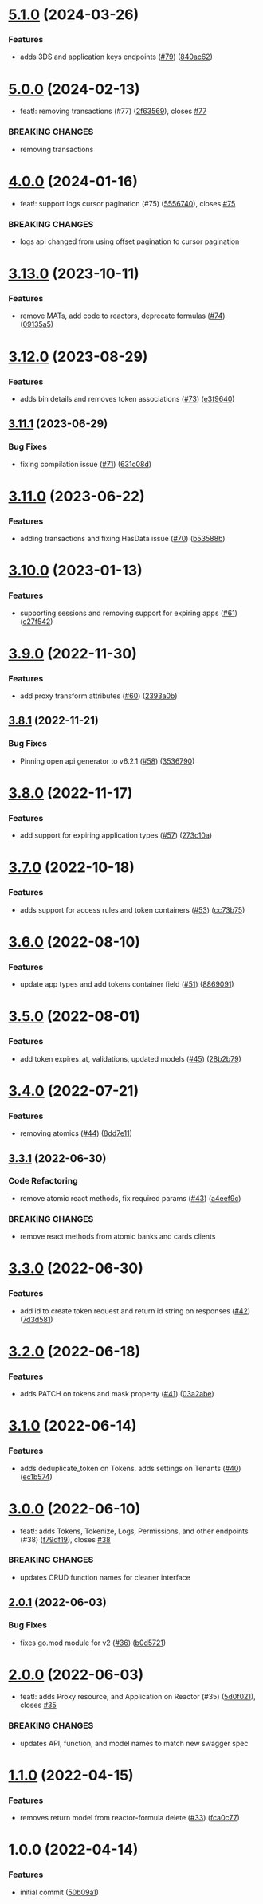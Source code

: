 # [5.1.0](https://github.com/Basis-Theory/basistheory-go/compare/v5.0.0...v5.1.0) (2024-03-26)


### Features

* adds 3DS and application keys endpoints ([#79](https://github.com/Basis-Theory/basistheory-go/issues/79)) ([840ac62](https://github.com/Basis-Theory/basistheory-go/commit/840ac62eaab71f2cffaf4237427f451220227328))

# [5.0.0](https://github.com/Basis-Theory/basistheory-go/compare/v4.0.0...v5.0.0) (2024-02-13)


* feat!: removing transactions (#77) ([2f63569](https://github.com/Basis-Theory/basistheory-go/commit/2f63569198cac93ed014d535b27e9e2f26e0311a)), closes [#77](https://github.com/Basis-Theory/basistheory-go/issues/77)


### BREAKING CHANGES

* removing transactions

# [4.0.0](https://github.com/Basis-Theory/basistheory-go/compare/v3.13.0...v4.0.0) (2024-01-16)


* feat!: support logs cursor pagination (#75) ([5556740](https://github.com/Basis-Theory/basistheory-go/commit/5556740caad3474acdd755e652d67dbe819628b5)), closes [#75](https://github.com/Basis-Theory/basistheory-go/issues/75)


### BREAKING CHANGES

* logs api changed from using offset pagination to cursor pagination

# [3.13.0](https://github.com/Basis-Theory/basistheory-go/compare/v3.12.0...v3.13.0) (2023-10-11)


### Features

* remove MATs, add code to reactors, deprecate formulas ([#74](https://github.com/Basis-Theory/basistheory-go/issues/74)) ([09135a5](https://github.com/Basis-Theory/basistheory-go/commit/09135a59db6a77f6f3f405a63b34c4ba2b2b09ff))

# [3.12.0](https://github.com/Basis-Theory/basistheory-go/compare/v3.11.1...v3.12.0) (2023-08-29)


### Features

* adds bin details and removes token associations ([#73](https://github.com/Basis-Theory/basistheory-go/issues/73)) ([e3f9640](https://github.com/Basis-Theory/basistheory-go/commit/e3f96409d3840e6cbc678d474f8cc0e6968924db))

## [3.11.1](https://github.com/Basis-Theory/basistheory-go/compare/v3.11.0...v3.11.1) (2023-06-29)


### Bug Fixes

* fixing compilation issue ([#71](https://github.com/Basis-Theory/basistheory-go/issues/71)) ([631c08d](https://github.com/Basis-Theory/basistheory-go/commit/631c08d0a7c15fb32d8d5283929ccb191c2f7e92))

# [3.11.0](https://github.com/Basis-Theory/basistheory-go/compare/v3.10.0...v3.11.0) (2023-06-22)


### Features

* adding transactions and fixing HasData issue ([#70](https://github.com/Basis-Theory/basistheory-go/issues/70)) ([b53588b](https://github.com/Basis-Theory/basistheory-go/commit/b53588bbdfa0ffa632503f756a8c0a260b3494e6))

# [3.10.0](https://github.com/Basis-Theory/basistheory-go/compare/v3.9.0...v3.10.0) (2023-01-13)


### Features

* supporting sessions and removing support for expiring apps ([#61](https://github.com/Basis-Theory/basistheory-go/issues/61)) ([c27f542](https://github.com/Basis-Theory/basistheory-go/commit/c27f54235192ad2a4b6fe29508e3ff389cdc4056))

# [3.9.0](https://github.com/Basis-Theory/basistheory-go/compare/v3.8.1...v3.9.0) (2022-11-30)


### Features

* add proxy transform attributes ([#60](https://github.com/Basis-Theory/basistheory-go/issues/60)) ([2393a0b](https://github.com/Basis-Theory/basistheory-go/commit/2393a0bac8430afd500a7ab04e917a5f68031f00))

## [3.8.1](https://github.com/Basis-Theory/basistheory-go/compare/v3.8.0...v3.8.1) (2022-11-21)


### Bug Fixes

* Pinning open api generator to v6.2.1 ([#58](https://github.com/Basis-Theory/basistheory-go/issues/58)) ([3536790](https://github.com/Basis-Theory/basistheory-go/commit/35367908a177c4d5008343a94f612c9ccf8819ec))

# [3.8.0](https://github.com/Basis-Theory/basistheory-go/compare/v3.7.0...v3.8.0) (2022-11-17)


### Features

* add support for expiring application types ([#57](https://github.com/Basis-Theory/basistheory-go/issues/57)) ([273c10a](https://github.com/Basis-Theory/basistheory-go/commit/273c10a1e048bb5ad7b2417668a6dca7903bcc7a))

# [3.7.0](https://github.com/Basis-Theory/basistheory-go/compare/v3.6.0...v3.7.0) (2022-10-18)


### Features

* adds support for access rules and token containers ([#53](https://github.com/Basis-Theory/basistheory-go/issues/53)) ([cc73b75](https://github.com/Basis-Theory/basistheory-go/commit/cc73b7507a91cf56bafd650d48737dffde4f2134))

# [3.6.0](https://github.com/Basis-Theory/basistheory-go/compare/v3.5.0...v3.6.0) (2022-08-10)


### Features

* update app types and add tokens container field ([#51](https://github.com/Basis-Theory/basistheory-go/issues/51)) ([8869091](https://github.com/Basis-Theory/basistheory-go/commit/8869091236381d7b8905d482ee726ef04755a607))

# [3.5.0](https://github.com/Basis-Theory/basistheory-go/compare/v3.4.0...v3.5.0) (2022-08-01)


### Features

* add token expires_at, validations, updated models  ([#45](https://github.com/Basis-Theory/basistheory-go/issues/45)) ([28b2b79](https://github.com/Basis-Theory/basistheory-go/commit/28b2b79a5a1774c500619409630fe8a7f11c78d8))

# [3.4.0](https://github.com/Basis-Theory/basistheory-go/compare/v3.3.1...v3.4.0) (2022-07-21)


### Features

* removing atomics ([#44](https://github.com/Basis-Theory/basistheory-go/issues/44)) ([8dd7e11](https://github.com/Basis-Theory/basistheory-go/commit/8dd7e11bc64c2e84f1f1f0ca8362fc64515798eb))

## [3.3.1](https://github.com/Basis-Theory/basistheory-go/compare/v3.3.0...v3.3.1) (2022-06-30)


### Code Refactoring

* remove atomic react methods, fix required params ([#43](https://github.com/Basis-Theory/basistheory-go/issues/43)) ([a4eef9c](https://github.com/Basis-Theory/basistheory-go/commit/a4eef9c95cd11862b333f4d277a635f73367d0e5))


### BREAKING CHANGES

* remove react methods from atomic banks and cards clients

# [3.3.0](https://github.com/Basis-Theory/basistheory-go/compare/v3.2.0...v3.3.0) (2022-06-30)


### Features

* add id to create token request and return id string on responses ([#42](https://github.com/Basis-Theory/basistheory-go/issues/42)) ([7d3d581](https://github.com/Basis-Theory/basistheory-go/commit/7d3d5818f7043b3dd5928d0a28cb515e51a2efcc))

# [3.2.0](https://github.com/Basis-Theory/basistheory-go/compare/v3.1.0...v3.2.0) (2022-06-18)


### Features

* adds PATCH on tokens and mask property ([#41](https://github.com/Basis-Theory/basistheory-go/issues/41)) ([03a2abe](https://github.com/Basis-Theory/basistheory-go/commit/03a2abea80f76a037d867f346daf076a12e162e8))

# [3.1.0](https://github.com/Basis-Theory/basistheory-go/compare/v3.0.0...v3.1.0) (2022-06-14)


### Features

* adds deduplicate_token on Tokens. adds settings on Tenants ([#40](https://github.com/Basis-Theory/basistheory-go/issues/40)) ([ec1b574](https://github.com/Basis-Theory/basistheory-go/commit/ec1b574b146bcaf331d97e0c6329b7b04d9179c6))

# [3.0.0](https://github.com/Basis-Theory/basistheory-go/compare/v2.0.1...v3.0.0) (2022-06-10)


* feat!: adds Tokens, Tokenize, Logs, Permissions, and other endpoints (#38) ([f79df19](https://github.com/Basis-Theory/basistheory-go/commit/f79df19fc0b68f8c3d574dae356c7e3835b55383)), closes [#38](https://github.com/Basis-Theory/basistheory-go/issues/38)


### BREAKING CHANGES

* updates CRUD function names for cleaner interface

## [2.0.1](https://github.com/Basis-Theory/basistheory-go/compare/v2.0.0...v2.0.1) (2022-06-03)


### Bug Fixes

* fixes go.mod module for v2 ([#36](https://github.com/Basis-Theory/basistheory-go/issues/36)) ([b0d5721](https://github.com/Basis-Theory/basistheory-go/commit/b0d5721af398d189ffd026b4f1c25a426869b45a))

# [2.0.0](https://github.com/Basis-Theory/basistheory-go/compare/v1.1.0...v2.0.0) (2022-06-03)


* feat!: adds Proxy resource, and Application on Reactor (#35) ([5d0f021](https://github.com/Basis-Theory/basistheory-go/commit/5d0f0215354a9218f10c993e524547dc7d0ca30b)), closes [#35](https://github.com/Basis-Theory/basistheory-go/issues/35)


### BREAKING CHANGES

* updates API, function, and model names to match new swagger spec

# [1.1.0](https://github.com/Basis-Theory/basistheory-go/compare/v1.0.0...v1.1.0) (2022-04-15)


### Features

* removes return model from reactor-formula delete ([#33](https://github.com/Basis-Theory/basistheory-go/issues/33)) ([fca0c77](https://github.com/Basis-Theory/basistheory-go/commit/fca0c7772809b6978226ca0870c5daa5738845b7))

# 1.0.0 (2022-04-14)


### Features

* initial commit ([50b09a1](https://github.com/Basis-Theory/basistheory-go/commit/50b09a1256d9f96a71984d37e88f6f065edb115b))

